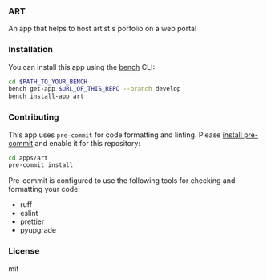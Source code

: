 ### ART

An app that helps to host artist\'s porfolio on a web portal

### Installation

You can install this app using the [bench](https://github.com/frappe/bench) CLI:

```bash
cd $PATH_TO_YOUR_BENCH
bench get-app $URL_OF_THIS_REPO --branch develop
bench install-app art
```

### Contributing

This app uses `pre-commit` for code formatting and linting. Please [install pre-commit](https://pre-commit.com/#installation) and enable it for this repository:

```bash
cd apps/art
pre-commit install
```

Pre-commit is configured to use the following tools for checking and formatting your code:

- ruff
- eslint
- prettier
- pyupgrade

### License

mit
